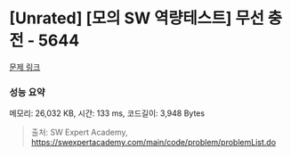 # [Unrated] [모의 SW 역량테스트] 무선 충전 - 5644 

[문제 링크](https://swexpertacademy.com/main/code/problem/problemDetail.do?contestProbId=AWXRDL1aeugDFAUo) 

### 성능 요약

메모리: 26,032 KB, 시간: 133 ms, 코드길이: 3,948 Bytes



> 출처: SW Expert Academy, https://swexpertacademy.com/main/code/problem/problemList.do